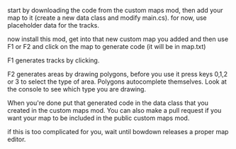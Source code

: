 start by downloading the code from the custom maps mod, then add your map to it (create a new data class and modify main.cs). for now, use placeholder data for the tracks.

now install this mod, get into that new custom map you added and then use F1 or F2 and click on the map to generate code (it will be in map.txt)

F1 generates tracks by clicking.

F2 generates areas by drawing polygons, before you use it press keys 0,1,2 or 3 to select the type of area. Polygons autocomplete themselves. Look at the console to see which type you are drawing.

When you're done put that generated code in the data class that you created in the custom maps mod. You can also make a pull request if you want your map to be included in the public custom maps mod.

if this is too complicated for you, wait until bowdown releases a proper map editor.
